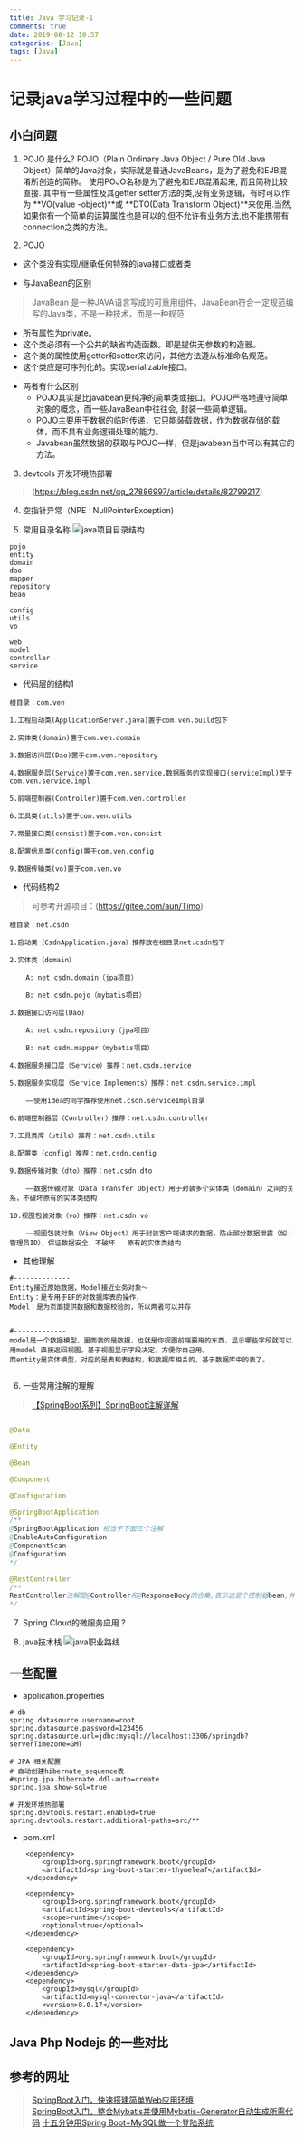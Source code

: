 ```yaml
---
title: Java 学习记录-1
comments: true
date: 2019-08-12 10:57
categories: [Java]
tags: [Java]
---
```


# 记录java学习过程中的一些问题

## 小白问题

1. POJO 是什么?
POJO（Plain Ordinary Java Object / Pure Old Java Object）简单的Java对象，实际就是普通JavaBeans，是为了避免和EJB混淆所创造的简称。
使用POJO名称是为了避免和EJB混淆起来, 而且简称比较直接. 其中有一些属性及其getter setter方法的类,没有业务逻辑，有时可以作为 **VO(value -object)**或 **DTO(Data Transform Object)**来使用.当然,如果你有一个简单的运算属性也是可以的,但不允许有业务方法,也不能携带有connection之类的方法。

2. POJO
  - 这个类没有实现/继承任何特殊的java接口或者类

* 与JavaBean的区别
> JavaBean 是一种JAVA语言写成的可重用组件。JavaBean符合一定规范编写的Java类，不是一种技术，而是一种规范
  - 所有属性为private。
  - 这个类必须有一个公共的缺省构造函数。即是提供无参数的构造器。
  - 这个类的属性使用getter和setter来访问，其他方法遵从标准命名规范。
  - 这个类应是可序列化的。实现serializable接口。

* 两者有什么区别
  - POJO其实是比javabean更纯净的简单类或接口。POJO严格地遵守简单对象的概念，而一些JavaBean中往往会, 封装一些简单逻辑。
  - POJO主要用于数据的临时传递，它只能装载数据，作为数据存储的载体，而不具有业务逻辑处理的能力。
  - Javabean虽然数据的获取与POJO一样，但是javabean当中可以有其它的方法。


3. devtools 开发环境热部署
> (https://blog.csdn.net/qq_27886997/article/details/82799217)



4. 空指针异常（NPE : NullPointerException)

5. 常用目录名称
![java项目目录结构](/assets/images/tech/java项目目录结构.png "java项目目录结构")
```
pojo
entity
domain
dao
mapper
repository
bean

config
utils
vo

web
model
controller
service

```

- 代码层的结构1
```
根目录：com.ven

1.工程启动类(ApplicationServer.java)置于com.ven.build包下

2.实体类(domain)置于com.ven.domain

3.数据访问层(Dao)置于com.ven.repository

4.数据服务层(Service)置于com,ven.service,数据服务的实现接口(serviceImpl)至于com.ven.service.impl

5.前端控制器(Controller)置于com.ven.controller

6.工具类(utils)置于com.ven.utils

7.常量接口类(consist)置于com.ven.consist

8.配置信息类(config)置于com.ven.config

9.数据传输类(vo)置于com.ven.vo
```

- 代码结构2
> 可参考开源项目：(https://gitee.com/aun/Timo)
```
根目录：net.csdn

1.启动类（CsdnApplication.java）推荐放在根目录net.csdn包下

2.实体类（domain）

    A: net.csdn.domain（jpa项目）

    B: net.csdn.pojo（mybatis项目）

3.数据接口访问层(Dao)

    A: net.csdn.repository（jpa项目）

    B: net.csdn.mapper（mybatis项目）

4.数据服务接口层（Service）推荐：net.csdn.service

5.数据服务实现层（Service Implements）推荐：net.csdn.service.impl

    ——使用idea的同学推荐使用net.csdn.serviceImpl目录

6.前端控制器层（Controller）推荐：net.csdn.controller

7.工具类库（utils）推荐：net.csdn.utils

8.配置类（config）推荐：net.csdn.config

9.数据传输对象（dto）推荐：net.csdn.dto

    ——数据传输对象（Data Transfer Object）用于封装多个实体类（domain）之间的关系，不破坏原有的实体类结构

10.视图包装对象（vo）推荐：net.csdn.vo

    ——视图包装对象（View Object）用于封装客户端请求的数据，防止部分数据泄露（如：管理员ID），保证数据安全，不破坏   原有的实体类结构

```

- 其他理解
```
#--------------
Entity接近原始数据，Model接近业务对象～ 
Entity：是专用于EF的对数据库表的操作， 
Model：是为页面提供数据和数据校验的，所以两者可以并存 


#-------------
model是一个数据模型，里面装的是数据，也就是你视图前端要用的东西，显示哪些字段就可以用model 直接返回视图。基于视图显示字段决定，方便你自己用。
而entity是实体模型，对应的是表和表结构，和数据库相关的，基于数据库中的表了。


```

6. 一些常用注解的理解
> [【SpringBoot系列】SpringBoot注解详解](https://zhuanlan.zhihu.com/p/50716249)
```java

@Data

@Entity

@Bean

@Component

@Configuration

@SpringBootApplication
/**
@SpringBootApplication 相当于下面三个注解
@EnableAutoConfiguration
@ComponentScan
@Configuration
*/

@RestController
/**
RestController注解是@Controller和@ResponseBody的合集,表示这是个控制器bean,并且是将函数的返回值直 接填入HTTP响应体中,是REST风格的控制器。
*/

```

7. Spring Cloud的微服务应用 ?


8. java技术栈
![java职业路线](/assets/images/tech/java职业路线.jpg "java职业路线")

## 一些配置

- application.properties
```
# db
spring.datasource.username=root
spring.datasource.password=123456
spring.datasource.url=jdbc:mysql://localhost:3306/springdb?serverTimezone=GMT

# JPA 相关配置
# 自动创建hibernate_sequence表
#spring.jpa.hibernate.ddl-auto=create
spring.jpa.show-sql=true

# 开发环境热部署
spring.devtools.restart.enabled=true
spring.devtools.restart.additional-paths=src/**
```

- pom.xml
```
    <dependency>
        <groupId>org.springframework.boot</groupId>
        <artifactId>spring-boot-starter-thymeleaf</artifactId>
    </dependency>

    <dependency>
        <groupId>org.springframework.boot</groupId>
        <artifactId>spring-boot-devtools</artifactId>
        <scope>runtime</scope>
        <optional>true</optional>
    </dependency>

    <dependency>
        <groupId>org.springframework.boot</groupId>
        <artifactId>spring-boot-starter-data-jpa</artifactId>
    </dependency>
    <dependency>
        <groupId>mysql</groupId>
        <artifactId>mysql-connector-java</artifactId>
        <version>8.0.17</version>
    </dependency>

```


## Java Php Nodejs 的一些对比




## 参考的网址
> [SpringBoot入门，快速搭建简单Web应用环境](https://blog.csdn.net/qq_27317475/article/details/81119098)  
> [SpringBoot入门，整合Mybatis并使用Mybatis-Generator自动生成所需代码](https://blog.csdn.net/qq_27317475/article/details/81143651)
> [十五分钟用Spring Boot+MySQL做一个登陆系统](https://zhuanlan.zhihu.com/p/55796334)

